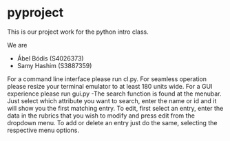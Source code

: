 # pyproject
This is our project work for the python intro class.

We are

- Ábel Bódis (S4026373)
- Samy Hashim (S3887359)

For a command line interface please run cl.py. For seamless operation please resize your terminal emulator to at least 180 units wide.
For a GUI experience please run gui.py
	-The search function is found at the menubar. Just select which attribute you want to search, enter the name or id and it will show you the first matching entry.
	To edit, first select an entry, enter the data in the rubrics that you wish to modify and press edit from the dropdown menu. To add or delete an entry just do the same, selecting the respective menu options.


